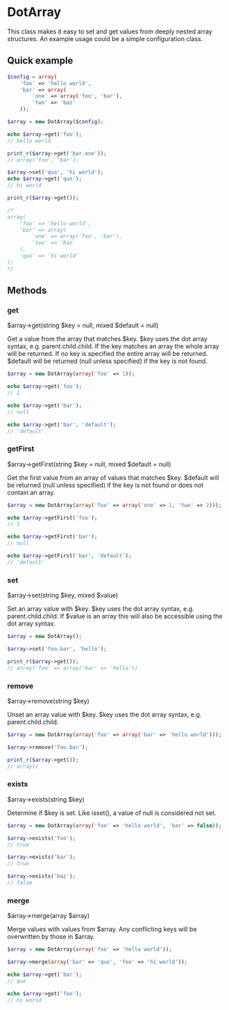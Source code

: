 DotArray
========

This class makes it easy to set and get values from deeply nested
array structures. An example usage could be a simple configuration
class.

## Quick example

```php
$config = array(
    'foo' => 'hello world',
    'bar' => array(
        'one' => array('foo', 'bar'),
        'two' => 'baz'
    ));

$array = new DotArray($config);

echo $array->get('foo');
// hello world

print_r($array->get('bar.one'));
// array('foo', 'bar');

$array->set('quo', 'hi world');
echo $array->get('quo');
// hi world

print_r($array->get());

/*
array(
    'foo' => 'hello world',
    'bar' => array(
        'one' => array('foo', 'bar'),
        'two' => 'baz'
    ),
    'quo' => 'hi world'
);
*/
```

## Methods

### get

$array->get(string $key = null, mixed $default = null)

Get a value from the array that matches $key. $key uses the dot array
syntax, e.g. parent.child.child. If the key matches an array the whole
array will be returned. If no key is specified the entire array will
be returned. $default will be returned (null unless specified) if the
key is not found.

```php
$array = new DotArray(array('foo' => 1));

echo $array->get('foo');
// 1

echo $array->get('bar');
// null

echo $array->get('bar', 'default');
// 'default'
```

### getFirst

$array->getFirst(string $key = null, mixed $default = null)

Get the first value from an array of values that matches $key.
$default will be returned (null unless specified) if the key is not
found or does not contain an array.

```php
$array = new DotArray(array('foo' => array('one' => 1, 'two' => 2)));

echo $array->getFirst('foo');
// 1

echo $array->getFirst('bar');
// null

echo $array->getFirst('bar', 'default');
// 'default'
```

### set

$array->set(string $key, mixed $value)

Set an array value with $key. $key uses the dot array syntax, e.g.
parent.child.child. If $value is an array this will also be accessible
using the dot array syntax.

```php
$array = new DotArray();

$array->set('foo.bar', 'hello');

print_r($array->get());
// array('foo' => array('bar' => 'hello'))
```

### remove

$array->remove(string $key)

Unset an array value with $key. $key uses the dot array syntax,
e.g. parent.child.child.

```php
$array = new DotArray(array('foo' => array('bar' => 'hello world')));

$array->remove('foo.bar');

print_r($array->get());
// array()
```

### exists

$array->exists(string $key)

Determine if $key is set. Like isset(), a value of null is considered
not set.

```php
$array = new DotArray(array('foo' => 'hello world', 'bar' => false));

$array->exists('foo');
// true

$array->exists('bar');
// true

$array->exists('baz');
// false
```

### merge

$array->merge(array $array)

Merge values with values from $array. Any conflicting keys will
be overwritten by those in $array.

```php
$array = new DotArray(array('foo' => 'hello world'));

$array->merge(array('bar' => 'quo', 'foo' => 'hi world'));

echo $array->get('bar');
// quo

echo $array->get('foo');
// hi world
